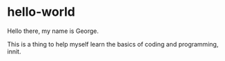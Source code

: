 # hello-world

Hello there, my name is George. 

This is a thing to help myself learn the basics of coding and programming, innit.

